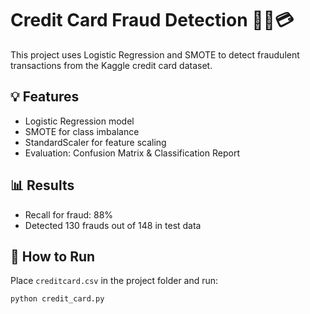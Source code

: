 # Credit Card Fraud Detection 🕵️‍♂️💳

This project uses Logistic Regression and SMOTE to detect fraudulent transactions from the Kaggle credit card dataset.

## 💡 Features
- Logistic Regression model
- SMOTE for class imbalance
- StandardScaler for feature scaling
- Evaluation: Confusion Matrix & Classification Report

## 📊 Results
- Recall for fraud: 88%
- Detected 130 frauds out of 148 in test data

## 🚀 How to Run
Place `creditcard.csv` in the project folder and run:

```bash
python credit_card.py
